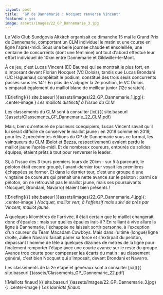 ```yaml
---
layout: post
title:  "GP de Dannemarie : Nocquet renverse Vincent"
featured : yes
image: assets/images/22_GP_Dannemarie_3.jpg
---
```


Le Vélo Club Sundgovia Altkirch organisait ce dimanche 15 mai le Grand Prix de Dannemarie, comportant un CLM individuel le matin et une course en ligne l'après-midi. Sous une belle journée chaude et ensoleillée, une centaine de concurrents (dont une féminine) ont tout d'abord effectué leur effort individuel de 10km entre Dannemarie et Gildwiller-le-Mont.

À ce jeu, c'est Lucas Vincent (EC Baume) qui se montrait le plus fort, en s'imposant devant Florian Nocquet (VC Dolois), tandis que Lucas Brondani (UC Haguenau) complétait le podium, constitué des trois seuls concurrents passés sous les 14' ! En plus de s'adjuger la 2e position, le VC Dolois s'emparait également du maillot blanc de meilleur junior (12e scratch).

![Briefing]({{ site.baseurl }}assets/images/22_GP_Dannemarie_1.jpg){: .center-image }
_Les maillots distinctif à l'issue du CLM_

Les classements du CLM sont à consulter [ici]({{ site.baseurl }}assets/Classements_GP_Dannemarie_22_CLM.pdf)


Mais, bien qu'entouré de plusieurs coéquipiers, Lucas Vincent savait qu'il lui serait difficile de conserver le maillot jaune : en 2018 comme en 2019, pour les 2 précédentes éditions du GP de Dannemarie sous ce format, les vainqueurs du CLM (Bolot et Bezza, respectivement) avaient perdu le maillot jaune l'après-midi. Et de nombreux coureurs, entourés de solides équipes, étaient prêts à tout pour renverser le leader.

Si, à l'issue des 3 tours premiers tours de 20km - sur 5 à parcourir, le peloton était encore groupé, l'avant-dernier tour voyait les premières échappées se former. Et dans le dernier tour, c'est une groupe d'une vingtaine de coureurs qui prenait une nette avance sur le peloton : parmi ce peloton, on ne retrouvait pas le maillot jaune, mais ses poursuivants (Nocquet, Brondani, Navarro) étaient bien présents !

![Briefing]({{ site.baseurl }}assets/images/22_GP_Dannemarie_4.jpg){: .center-image }
_Nocquet, maillot vert, à l'offensif mais suivi de près par Vincent, maillot jaune_

À quelques kilomètres de l'arrivée, il était certain que le maillot changerait donc d'épaules : mais sur quelles épaules irait-il ? En ralliant à vive allure la ligne à Dannemarie, l'échappée ne laissait sortir personne, à l'exception d'un coureur du Team Macadam Cowboys. Mais dans l'ultime (longue) ligne droite, Julien Navarro faisait parler sa force et s'extirpait du peloton, dépassant l'homme de tête à quelques dizaines de mètres de la ligne pour finalement remporter l'étape avec une courte avance sur le reste du groupe. Avance trop courte pour compenser les écarts du matin : au classement général, c'est bien Nocquet qui s'imposait, devant Brondani et Navarro.

Les classements de la 2e étape et généraux sont à consulter [ici]({{ site.baseurl }}assets/Classements_GP_Dannemarie_22.pdf)

![Maillots finaux]({{ site.baseurl }}assets/images/22_GP_Dannemarie_3.jpg){: .center-image }
_Les lauréats finaux_














